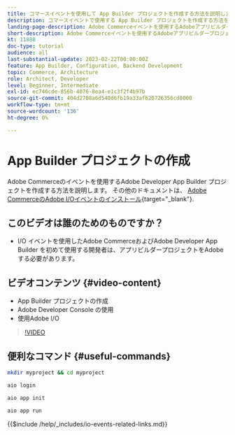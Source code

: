 ```yaml
---
title: コマースイベントを使用して App Builder プロジェクトを作成する方法を説明します
description: コマースイベントで使用する App Builder プロジェクトを作成する方法を説明します
landing-page-description: Adobe Commerceイベントを使用するAdobeアプリビルダープロジェクトの作成方法を説明します
short-description: Adobe Commerceイベントを使用するAdobeアプリビルダープロジェクトの作成方法を説明します
kt: 11888
doc-type: tutorial
audience: all
last-substantial-update: 2023-02-22T00:00:00Z
feature: App Builder, Configuration, Backend Development
topic: Commerce, Architecture
role: Architect, Developer
level: Beginner, Intermediate
exl-id: ec746cde-856b-4076-8ea4-e1c3f2f4b97b
source-git-commit: 404d2708a6d540d6fb19a33afb20726356cd8000
workflow-type: tm+mt
source-wordcount: '136'
ht-degree: 0%

---
```


# App Builder プロジェクトの作成

Adobe Commerceのイベントを使用するAdobe Developer App Builder プロジェクトを作成する方法を説明します。 その他のドキュメントは、 [Adobe CommerceのAdobe I/Oイベントのインストール](https://developer.adobe.com/commerce/events/get-started/installation/){target="_blank"}.

## このビデオは誰のためのものですか？

* I/O イベントを使用したAdobe CommerceおよびAdobe Developer App Builder を初めて使用する開発者は、アプリビルダープロジェクトをAdobeする必要があります。

## ビデオコンテンツ {#video-content}

* App Builder プロジェクトの作成
* Adobe Developer Console の使用
* 使用Adobe I/O

>[!VIDEO](https://video.tv.adobe.com/v/3415797?quality=12&learn=on)

## 便利なコマンド {#useful-commands}

```bash
mkdir myproject && cd myproject

aio login

aio app init

aio app run
```

{{$include /help/_includes/io-events-related-links.md}}
